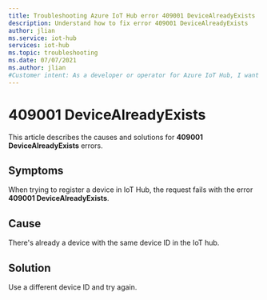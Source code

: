```yaml
---
title: Troubleshooting Azure IoT Hub error 409001 DeviceAlreadyExists
description: Understand how to fix error 409001 DeviceAlreadyExists 
author: jlian
ms.service: iot-hub
services: iot-hub
ms.topic: troubleshooting
ms.date: 07/07/2021
ms.author: jlian
#Customer intent: As a developer or operator for Azure IoT Hub, I want to resolve 409001 DeviceAlreadyExists errors.
---
```


# 409001 DeviceAlreadyExists

This article describes the causes and solutions for **409001 DeviceAlreadyExists** errors.

## Symptoms

When trying to register a device in IoT Hub, the request fails with the error **409001 DeviceAlreadyExists**.

## Cause

There's already a device with the same device ID in the IoT hub. 

## Solution

Use a different device ID and try again.
